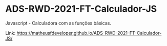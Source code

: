 # ADS-RWD-2021-FT-Calculador-JS
Javascript - Calculadora com as funções básicas.

Link: https://matheusfdeveloper.github.io/ADS-RWD-2021-FT-Calculador-JS/
